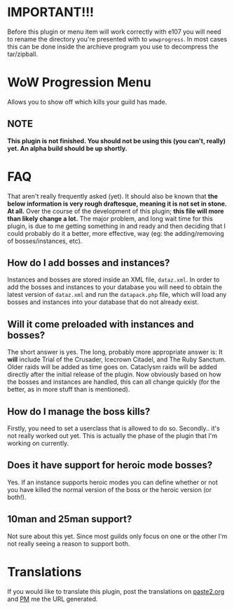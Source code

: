 
# IMPORTANT!!!

Before this plugin or menu item will work correctly with e107 you will need to rename the directory you're presented with to `wowprogress`. In most cases this can be done
inside the archieve program you use to decompress the tar/zipball.


# WoW Progression Menu

Allows you to show off which kills your guild has made.

## NOTE

**This plugin is not finished. You should not be using this (you can't, really) yet. An alpha build should be up shortly.**

# FAQ

That aren't really frequently asked (yet). It should also be known that **the below information is very rough draftesque, meaning it is not set in stone. At all.** Over the course
of the development of this plugin; **this file will more than likely change a lot.** The major problem, and long wait time for this plugin, is due to me getting something in and ready
and then deciding that I could probably do it a better, more effective, way (eg: the adding/removing of bosses/instances, etc).

## How do I add bosses and instances?

Instances and bosses are stored inside an XML file, `dataz.xml`. In order to add the bosses and instances to your database you will need to obtain the latest version of `dataz.xml`
and run the `datapack.php` file, which will load any bosses and instances into your database that do not already exist.

## Will it come preloaded with instances and bosses?

The short answer is yes. The long, probably more appropriate answer is: It **will** include Trial of the Crusader, Icecrown Citadel, and The Ruby Sanctum. Older raids will be added
as time goes on. Cataclysm raids will be added directly after the initial release of the plugin. Now obviously based on how the bosses and instances are handled, this can all change
quickly (for the better, as in more stuff than is mentioned).

## How do I manage the boss kills?

Firstly, you need to set a userclass that is allowed to do so. Secondly.. it's not really worked out yet. This is actually the phase of the plugin that I'm working on currently.

## Does it have support for heroic mode bosses?

Yes. If an instance supports heroic modes you can define whether or not you have killed the normal version of the boss or the heroic version (or both!).

## 10man and 25man support?

Not sure about this yet. Since most guilds only focus on one or the other I'm not really seeing a reason to support both.

# Translations

If you would like to translate this plugin, post the translations on [paste2.org](http://paste2.org/) and [PM](http://e107.org/e107_plugins/pm/pm.php?send.37) me the URL generated.